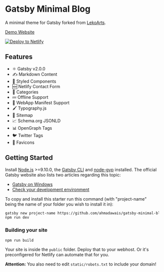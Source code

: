 # Gatsby Minimal Blog

A minimal theme for Gatsby forked from [LekoArts](https://github.com/LeKoArts/).

[Demo Website](https://gatsby-minimal.netlify.com/)

[![Deploy to Netlify](https://www.netlify.com/img/deploy/button.svg)](https://app.netlify.com/start/deploy?repository=https://github.com/ahmadawais/gatsby-minimal-blog)

## Features

- ⚛️ Gatsby v2.0.0
- ✍️ Markdown Content
- 💅 Styled Components
- 🆕 Netlify Contact Form
- 💠 Categories
- 💤 Offline Support
- 🔰 WebApp Manifest Support
- 🖌 Typography.js
- 🚀 Sitemap
- 📈 Schema.org JSONLD
- 📊 OpenGraph Tags
- 🐦 Twitter Tags
- 🎯 Favicons

## Getting Started

Install [Node.js](https://nodejs.org/en/) >=9.10.0, the [Gatsby CLI](https://www.gatsbyjs.org/docs/) and [node-gyp](https://github.com/nodejs/node-gyp#installation) installed. The official Gatsby website also lists two articles regarding this topic:

- [Gatsby on Windows](https://www.gatsbyjs.org/docs/gatsby-on-windows/)
- [Check your development environment](https://www.gatsbyjs.org/tutorial/part-zero/)

To copy and install this starter run this command (with "project-name" being the name of your folder you wish to install it in):

```sh
gatsby new project-name https://github.com/ahmadawais/gatsby-minimal-blog
npm run dev
```

### Building your site

```sh
npm run build
```

Your site is inside the `public` folder. Deploy that to your webhost. Or it's preconfigered for Netlify can automate that for you.

**Attention:** You also need to edit ``static/robots.txt`` to include your domain!
